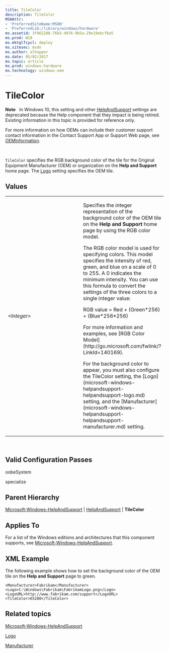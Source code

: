 ```yaml
---
title: TileColor
description: TileColor
MSHAttr:
- 'PreferredSiteName:MSDN'
- 'PreferredLib:/library/windows/hardware'
ms.assetid: 3f962288-76b3-4976-9b5a-29e19ebcf6a5
ms.prod: W10
ms.mktglfcycl: deploy
ms.sitesec: msdn
ms.author: alhopper
ms.date: 05/02/2017
ms.topic: article
ms.prod: windows-hardware
ms.technology: windows-oem
---
```


# TileColor


**Note**  
In Windows 10, this setting and other [HelpAndSupport](microsoft-windows-helpandsupport-helpandsupport.md) settings are deprecated because the Help component that they impact is being retired. Existing information in this topic is provided for reference only.

For more information on how OEMs can include their customer support contact information in the Contact Support App or Support Web page, see [OEMInformation](microsoft-windows-shell-setup-oeminformation.md).

 

`TileColor` specifies the RGB background color of the tile for the Original Equipment Manufacturer (OEM) or organization on the **Help and Support** home page. The [Logo](microsoft-windows-helpandsupport-helpandsupport-logo.md) setting specifies the OEM tile.

## Values


<table>
<colgroup>
<col width="50%" />
<col width="50%" />
</colgroup>
<tbody>
<tr class="odd">
<td><p><em>&lt;Integer&gt;</em></p></td>
<td><p>Specifies the integer representation of the background color of the OEM tile on the <strong>Help and Support</strong> home page by using the RGB color model.</p>
<p>The RGB color model is used for specifying colors. This model specifies the intensity of red, green, and blue on a scale of 0 to 255. A 0 indicates the minimum intensity. You can use this formula to convert the settings of the three colors to a single integer value:</p>
<p>RGB value = Red + (Green*256) + (Blue*256*256)</p>
<p>For more information and examples, see [RGB Color Model](http://go.microsoft.com/fwlink/?LinkId=140169).</p>
<p>For the background color to appear, you must also configure the TileColor setting, the [Logo](microsoft-windows-helpandsupport-helpandsupport-logo.md) setting, and the [Manufacturer](microsoft-windows-helpandsupport-helpandsupport-manufacturer.md) setting.</p></td>
</tr>
</tbody>
</table>

 

## Valid Configuration Passes


oobeSystem

specialize

## Parent Hierarchy


[Microsoft-Windows-HelpAndSupport](microsoft-windows-helpandsupport.md) | [HelpAndSupport](microsoft-windows-helpandsupport-helpandsupport.md) | **TileColor**

## Applies To


For a list of the Windows editions and architectures that this component supports, see [Microsoft-Windows-HelpAndSupport](microsoft-windows-helpandsupport.md).

## XML Example


The following example shows how to set the background color of the OEM tile on the **Help and Support** page to green.

``` syntax
<Manufacturer>Fabrikam</Manufacturer>
<Logo>C:\Windows\Fabrikam\FabrikamLogo.png</Logo>
<LogoURL>http://www.fabrikam.com/support</LogoURL>
<TileColor>65280</TileColor>
```

## Related topics


[Microsoft-Windows-HelpAndSupport](microsoft-windows-helpandsupport.md)

[Logo](microsoft-windows-helpandsupport-helpandsupport-logo.md)

[Manufacturer](microsoft-windows-helpandsupport-helpandsupport-manufacturer.md)

 

 







